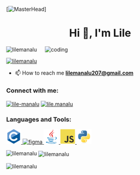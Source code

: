 [![MasterHead](https://th.bing.com/th/id/OIP.p1Kh6MmfeNjnVV422Re7bQHaE7?w=223&h=180&c=7&r=0&o=5&pid=1.7)]
<h1 align="center">Hi 👋, I'm Lile</h1>
<img align="right" alt="coding" width="400" src="https://media.giphy.com/media/ZVik7pBtu9dNS/giphy.gif">

<p align="left"> <img src="https://komarev.com/ghpvc/?username=lilemanalu&label=Profile%20views&color=0e75b6&style=flat" alt="lilemanalu" /> </p>

<p align="left"> <a href="https://github.com/ryo-ma/github-profile-trophy"><img src="https://github-profile-trophy.vercel.app/?username=lilemanalu" alt="lilemanalu" /></a> </p>

- 📫 How to reach me **lilemanalu207@gmail.com**

<h3 align="left">Connect with me:</h3>
<p align="left">
<a href="https://linkedin.com/in/lile-manalu" target="blank"><img align="center" src="https://raw.githubusercontent.com/rahuldkjain/github-profile-readme-generator/master/src/images/icons/Social/linked-in-alt.svg" alt="lile-manalu" height="30" width="40" /></a>
<a href="https://instagram.com/lile.manalu" target="blank"><img align="center" src="https://raw.githubusercontent.com/rahuldkjain/github-profile-readme-generator/master/src/images/icons/Social/instagram.svg" alt="lile.manalu" height="30" width="40" /></a>
</p>

<h3 align="left">Languages and Tools:</h3>
<p align="left"> <a href="https://www.cprogramming.com/" target="_blank" rel="noreferrer"> <img src="https://raw.githubusercontent.com/devicons/devicon/master/icons/c/c-original.svg" alt="c" width="40" height="40"/> </a> <a href="https://www.figma.com/" target="_blank" rel="noreferrer"> <img src="https://www.vectorlogo.zone/logos/figma/figma-icon.svg" alt="figma" width="40" height="40"/> </a> <a href="https://www.java.com" target="_blank" rel="noreferrer"> <img src="https://raw.githubusercontent.com/devicons/devicon/master/icons/java/java-original.svg" alt="java" width="40" height="40"/> </a> <a href="https://developer.mozilla.org/en-US/docs/Web/JavaScript" target="_blank" rel="noreferrer"> <img src="https://raw.githubusercontent.com/devicons/devicon/master/icons/javascript/javascript-original.svg" alt="javascript" width="40" height="40"/> </a> <a href="https://www.python.org" target="_blank" rel="noreferrer"> <img src="https://raw.githubusercontent.com/devicons/devicon/master/icons/python/python-original.svg" alt="python" width="40" height="40"/> </a> </p>

<p><img align="left" src="https://github-readme-stats.vercel.app/api/top-langs?username=lilemanalu&show_icons=true&locale=en&layout=compact" alt="lilemanalu" /></p>

<p>&nbsp;<img align="center" src="https://github-readme-stats.vercel.app/api?username=lilemanalu&show_icons=true&locale=en" alt="lilemanalu" /></p>

<p><img align="center" src="https://github-readme-streak-stats.herokuapp.com/?user=lilemanalu&" alt="lilemanalu" /></p>
